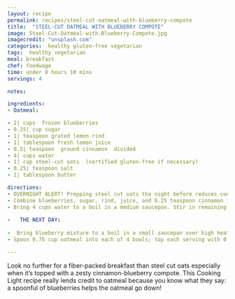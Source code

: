 ```yaml
---
layout: recipe
permalink: recipes/steel-cut-oatmeal-with-blueberry-compote
title:  "STEEL-CUT OATMEAL WITH BLUEBERRY COMPOTE"
image: Steel-Cut-Oatmeal-with-Blueberry-Compote.jpg
imagecredit: "unsplash.com"
categories:  healthy gluten-free vegetarian
tags:  healthy vegetarian
meal: breakfast
chef: foodwage
time: under 8 hours 10 mins
servings: 4

notes:

ingredients:
- Oatmeal:

- 2| cups  frozen blueberries
- 0.25| cup sugar
- 1| teaspoon grated lemon rind
- 1| tablespoon fresh lemon juice
- 0.5| teaspoon  ground cinnamon  divided
- 4| cups water
- 1| cup steel-cut oats  (certified gluten-free if necessary)
- 0.25| teaspoon salt
- 1| tablespoon butter

directions:
- OVERNIGHT ALERT! Prepping steel cut oats the night before reduces cooking time the next morning. Marinating blueberry compote overnight helps it soak in more sweetness.
- Combine blueberries, sugar, rind, juice, and 0.25 teaspoon cinnamon in a medium bowl; toss to coat. Refrigerate.
- Bring 4 cups water to a boil in a medium saucepan. Stir in remaining 0.25 teaspoon cinnamon, oats, and salt; cook 1 minute. Remove oat mixture from heat, cover, and refrigerate in pan overnight.
    
-   THE NEXT DAY:
    
-  Bring blueberry mixture to a boil in a small saucepan over high heat. Cook 6 minutes or until slightly thickened, stirring frequently. Bring oat mixture to a boil over medium-high heat; cook 5 minutes or until thoroughly heated, stirring frequently. Add butter to oat mixture.
- Spoon 0.75 cup oatmeal into each of 4 bowls; top each serving with 0.25 cup blueberry compote.

---
```


Look no further for a fiber-packed breakfast than steel cut oats especially when it’s topped with a zesty cinnamon-blueberry compote. This Cooking Light recipe really lends credit to oatmeal because you know what they say: a spoonful of blueberries helps the oatmeal go down!